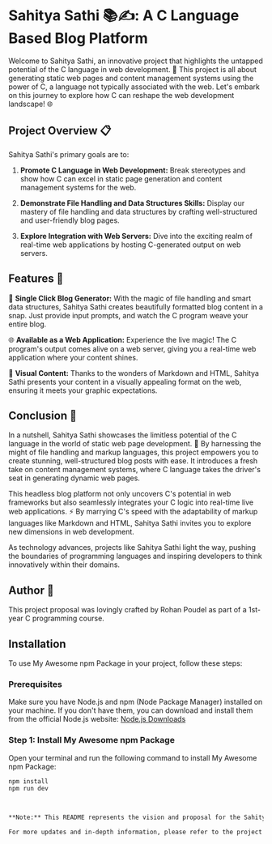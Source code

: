 # Sahitya Sathi 📚✍️: A C Language Based Blog Platform

Welcome to Sahitya Sathi, an innovative project that highlights the untapped potential of the C language in web development. 🚀 This project is all about generating static web pages and content management systems using the power of C, a language not typically associated with the web. Let's embark on this journey to explore how C can reshape the web development landscape! 🌐

## Project Overview 📋

Sahitya Sathi's primary goals are to:

1. **Promote C Language in Web Development:** Break stereotypes and show how C can excel in static page generation and content management systems for the web.

2. **Demonstrate File Handling and Data Structures Skills:** Display our mastery of file handling and data structures by crafting well-structured and user-friendly blog pages.

3. **Explore Integration with Web Servers:** Dive into the exciting realm of real-time web applications by hosting C-generated output on web servers.

## Features 🌟

📝 **Single Click Blog Generator:** With the magic of file handling and smart data structures, Sahitya Sathi creates beautifully formatted blog content in a snap. Just provide input prompts, and watch the C program weave your entire blog.

🌐 **Available as a Web Application:** Experience the live magic! The C program's output comes alive on a web server, giving you a real-time web application where your content shines.

🎨 **Visual Content:** Thanks to the wonders of Markdown and HTML, Sahitya Sathi presents your content in a visually appealing format on the web, ensuring it meets your graphic expectations.

## Conclusion 🎉

In a nutshell, Sahitya Sathi showcases the limitless potential of the C language in the world of static web page development. 🌈 By harnessing the might of file handling and markup languages, this project empowers you to create stunning, well-structured blog posts with ease. It introduces a fresh take on content management systems, where C language takes the driver's seat in generating dynamic web pages.

This headless blog platform not only uncovers C's potential in web frameworks but also seamlessly integrates your C logic into real-time live web applications. ⚡️ By marrying C's speed with the adaptability of markup languages like Markdown and HTML, Sahitya Sathi invites you to explore new dimensions in web development.

As technology advances, projects like Sahitya Sathi light the way, pushing the boundaries of programming languages and inspiring developers to think innovatively within their domains.

## Author 🙌

This project proposal was lovingly crafted by Rohan Poudel as part of a 1st-year C programming course.


## Installation

To use My Awesome npm Package in your project, follow these steps:

### Prerequisites

Make sure you have Node.js and npm (Node Package Manager) installed on your machine. If you don't have them, you can download and install them from the official Node.js website: [Node.js Downloads](https://nodejs.org/)

### Step 1: Install My Awesome npm Package

Open your terminal and run the following command to install My Awesome npm Package:

```bash
npm install
npm run dev



**Note:** This README represents the vision and proposal for the Sahitya Sathi project and may not fully reflect the final implementation details.

For more updates and in-depth information, please refer to the project's repository and documentation.
